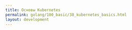 ```yaml
---
title: Основы Kubernetes
permalink: golang/100_basic/38_kubernetes_basics.html
layout: development
---
```

